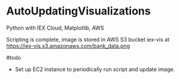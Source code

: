 # AutoUpdatingVisualizations
 Python with IEX Cloud, Matplotlib, AWS

Scripting is complete, image is stored in AWS S3 bucket iex-vis at https://iex-vis.s3.amazonaws.com/bank_data.png

#todo
- Set up EC2 instance to periodically run script and update image.